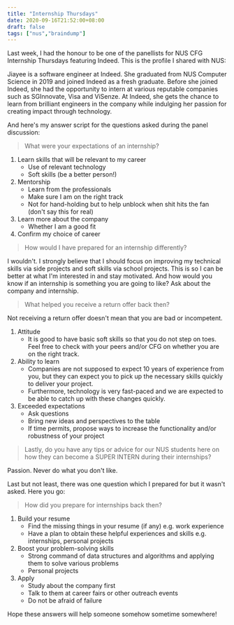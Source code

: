 ```yaml
---
title: "Internship Thursdays"
date: 2020-09-16T21:52:00+08:00
draft: false
tags: ["nus","braindump"]
---
```

Last week, I had the honour to be one of the panellists for NUS CFG Internship Thursdays featuring Indeed. This is the profile I shared with NUS:

Jiayee is a software engineer at Indeed. She graduated from NUS Computer Science in 2019 and joined Indeed as a fresh graduate. Before she joined Indeed, she had the opportunity to intern at various reputable companies such as SGInnovate, Visa and ViSenze. At Indeed, she gets the chance to learn from brilliant engineers in the company while indulging her passion for creating impact through technology.

And here's my answer script for the questions asked during the panel discussion:

> What were your expectations of an internship?

1. Learn skills that will be relevant to my career
    - Use of relevant technology
    - Soft skills (be a better person!)
1. Mentorship
    - Learn from the professionals
    - Make sure I am on the right track
    - Not for hand-holding but to help unblock when shit hits the fan (don't say this for real)
1. Learn more about the company
    - Whether I am a good fit
1. Confirm my choice of career

> How would I have prepared for an internship differently?

I wouldn't. I strongly believe that I should focus on improving my technical skills via side projects and soft skills via school projects. This is so I can be better at what I'm interested in and stay motivated.
And how would you know if an internship is something you are going to like? Ask about the company and internship.

> What helped you receive a return offer back then?

Not receiving a return offer doesn't mean that you are bad or incompetent.

1. Attitude
    - It is good to have basic soft skills so that you do not step on toes. Feel free to check with your peers and/or CFG on whether you are on the right track.
1. Ability to learn
    - Companies are not supposed to expect 10 years of experience from you, but they can expect you to pick up the necessary skills quickly to deliver your project.
    - Furthermore, technology is very fast-paced and we are expected to be able to catch up with these changes quickly.
1. Exceeded expectations
    - Ask questions
    - Bring new ideas and perspectives to the table
    - If time permits, propose ways to increase the functionality and/or robustness of your project

> Lastly, do you have any tips or advice for our NUS students here on how they can become a SUPER INTERN during their internships?

Passion. Never do what you don't like.

Last but not least, there was one question which I prepared for but it wasn't asked. Here you go:

> How did you prepare for internships back then?

1. Build your resume
    - Find the missing things in your resume (if any) e.g. work experience
    - Have a plan to obtain these helpful experiences and skills e.g. internships, personal projects
1. Boost your problem-solving skills
    - Strong command of data structures and algorithms and applying them to solve various problems
    - Personal projects
1. Apply
    - Study about the company first
    - Talk to them at career fairs or other outreach events
    - Do not be afraid of failure

Hope these answers will help someone somehow sometime somewhere!
